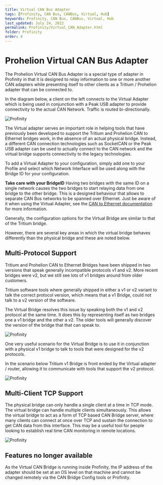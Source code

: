 ```yaml
---
title: Virtual CAN Bus Adapter
tags: [Profinity, CAN Bus, CANBus, Virtual, Hub]
keywords: Profinity, CAN Bus, CANBus, Virtual, Hub
last_updated: July 24, 2022
permalink: Profinity/Virtual_CAN_Adapter.html
folder: Profinity
order: 4
---
```


# Prohelion Virtual CAN Bus Adapter

The Prohelion Virtual CAN Bus Adapter is a special type of adapter in Profinity in that it is designed to relay information to one or more another CAN adapters while presenting itself to other clients as a Tritium / Prohelion adapter that can be connected to.

In the diagram below, a client on the left connects to the Virtual Adapter which is being used in conjunction with a Peak USB adapter to provide connectivity to the actual CAN Network.  Traffic is routed bi-directionally.

![Profinity]({{site.dox.baseurl}}/assets/drawings/Profinity/VirtualAdapter.png)

The Virtual adapter serves an important role in helping tools that have previously been developed to support the Tritium and Prohelion CAN to Ethernet bridges work, in the absence of an actual physical bridge.  Instead, a different CAN connection technologies such as SocketCAN or the Peak USB adapter can be used to actually connect to the CAN network and the virtual bridge supports connectivity to the legacy technologies.

To add a Virtual Adapter to your configuration, simply add one to your Profile and select which Network Interface will be used along with the Bridge ID for your configuration.

<div class="callout callout--warning">
    <p><strong>Take care with your BridgeID</strong>
    Having two bridges with the same ID on a single network causes the two bridges to start relaying data from one bridge to the other bridge.  This is a designed behaviour that allows to separate CAN Bus networks to be spanned over Ethernet.  Just be aware of it when using the Virtual Adapter, see the <a href="../CAN_Bus_To_Ethernet_Bridge/Overview.html">CAN to Ethernet documentation</a> for more information.
    </p>
</div>

Generally, the configuration options for the Virtual Bridge are similar to that of the Tritium bridge.  

However, there are several key areas in which the virtual bridge behaves differently than the physical bridge and these are noted below.

## Multi-Protocol Support

Tritium and Prohelion CAN to Ethernet Bridges have been shipped in two versions that speak generally incompatible protocols v1 and v2.  More recent bridges were v2, but we still see lots of v1 bridges around from older customers. 

Tritium software tools where generally shipped in either a v1 or v2 variant to talk the correct protocol version, which means that a v1 Bridge, could not talk to a v2 version of the software.

The Virtual Bridge resolves this issue by speaking both the v1 and v2 protocol at the same time.  It does this by representing itself as two bridges one a v1 bridge and the other a v2.  The older tools will generally discover the version of the bridge that that can speak to.

![Profinity]({{site.dox.baseurl}}/assets/drawings/Profinity/MultipleProtocol.png)

One very useful scenario for the Virtual Bridge is to use it in conjunction with a physical v1 bridge to talk to tools that were designed for the v2 protocols.  

In the scenario below Tritium v1 Bridge is front ended by the Virtual adapter / router, allowing it to communicate with tools that support the v2 protocol.

![Profinity]({{site.dox.baseurl}}/assets/drawings/Profinity/v1v2Protocol.png)

## Multi-Client TCP Support

The physical bridge can only handle a single client at a time in TCP mode.  The virtual bridge can handle multiple clients simultaneously.  This allows the virtual bridge to act as a form of TCP based CAN Bridge server, where many clients can connect at once over TCP and sustain the connection to get CAN data from this interface.  This may be a useful tool for people looking to establish real time CAN monitoring in remote locations.

![Profinity]({{site.dox.baseurl}}/assets/drawings/Profinity/MultipleVirtualAdapter.png)

## Features no longer available

As the Virtual CAN Bridge is running inside Profinity, the IP address of the adapter should be set at an OS level on that machine and cannot be changed remotely via the CAN Bridge Config tools or Profinity.
